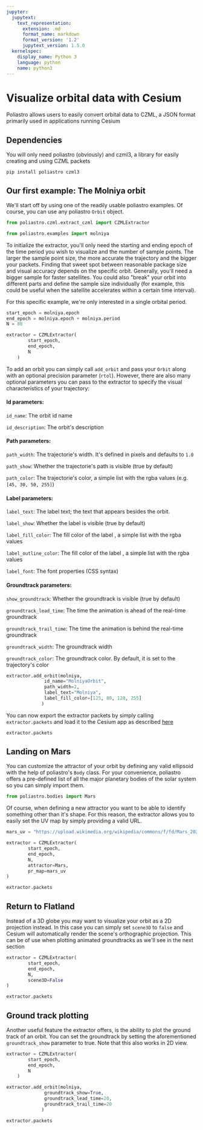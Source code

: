 ```yaml
---
jupyter:
  jupytext:
    text_representation:
      extension: .md
      format_name: markdown
      format_version: '1.2'
      jupytext_version: 1.5.0
  kernelspec:
    display_name: Python 3
    language: python
    name: python3
---
```


# Visualize orbital data with Cesium

Poliastro allows users to easily convert orbital data to CZML, a JSON format primarily used in applications running Cesium


## Dependencies

You will only need poliastro (obviously) and czml3, a library for easily creating and using CZML packets

``pip install poliastro czml3``


## Our first example: The Molniya orbit

We'll start off by using one of the readily usable poliastro examples. Of course, you can use any poliastro ``Orbit`` object.

```python
from poliastro.czml.extract_czml import CZMLExtractor
```

```python
from poliastro.examples import molniya
```

To initialize the extractor, you'll only need the starting and ending epoch of the time period you wish to visualize and the number of sample points. The larger the sample point size, the more accurate the trajectory and the bigger your packets. Finding that sweet spot between reasonable package size and visual accuracy depends on the specific orbit. Generally, you'll need a bigger sample for faster satellites. You could also "break" your orbit into different parts and define the sample size individually (for example, this could be useful when the satellite accelerates within a certain time interval).

For this specific example, we're only interested in a single orbital period.

```python
start_epoch = molniya.epoch
end_epoch = molniya.epoch + molniya.period
N = 80
```

```python
extractor = CZMLExtractor(
        start_epoch,
        end_epoch,
        N
    )
```

To add an orbit you can simply call ``add_orbit`` and pass your ``Orbit`` along with an optional precision parameter (``rtol``). However, there are also many optional parameters you can pass to the extractor to specify the visual characteristics of your trajectory:

#### Id parameters:

``id_name``: The orbit id name

``id_description``: The orbit's description

#### Path parameters:

``path_width``: The trajectorie's width. It's defined in pixels and defaults to ``1.0``

``path_show``: Whether the trajectorie's path is visible (true by default)

``path_color``: The trajectorie's color, a simple list with the rgba values (e.g. ``[45, 30, 50, 255]``)

#### Label parameters:

``label_text``: The label text; the text that appears besides the orbit. 

``label_show``: Whether the label is visible (true by default)

``label_fill_color``: The fill color of the label , a simple list with the rgba values

``label_outline_color``: The fill color of the label , a simple list with the rgba values

``label_font``:  The font properties (CSS syntax)

#### Groundtrack parameters:

``show_groundtrack``: Whether the groundtrack is visible (true by default)

``groundtrack_lead_time``: The time the animation is ahead of the real-time groundtrack

``groundtrack_trail_time``: The time the animation is behind the real-time groundtrack

``groundtrack_width``: The groundtrack width

``groundtrack_color``: The groundtrack color. By default, it is set to the trajectory's color


```python
extractor.add_orbit(molniya,
              id_name="MolniyaOrbit",
              path_width=2,
              label_text="Molniya", 
              label_fill_color=[125, 80, 120, 255]
             )
```

You can now export the extractor packets by simply calling ``extractor.packets`` and load it to the Cesium app as described [here](https://github.com/poliastro/cesium-app)

```python
extractor.packets
```

## Landing on Mars

You can customize the attractor of your orbit by defining any valid ellipsoid with the help of poliastro's ``Body`` class. For your convenience, poliastro offers a pre-defined list of all the major planetary bodies of the solar system so you can simply import them.

```python
from poliastro.bodies import Mars
```

Of course, when defining a new attractor you want to be able to identify something other than it's shape. For this reason, the extractor allows you to easily set the UV map by simply providing a valid URL.

```python
mars_uv = "https://upload.wikimedia.org/wikipedia/commons/f/fd/Mars_2020_LandingSites_Final_8-full.jpg"
```

```python
extractor = CZMLExtractor(
        start_epoch,
        end_epoch,
        N,
        attractor=Mars,
        pr_map=mars_uv
)
```

```python
extractor.packets
```

## Return to Flatland

Instead of a 3D globe you may want to visualize your orbit as a 2D projection instead. In this case you can simply set ``scene3D`` to ``false`` and Cesium will automatically render the scene's orthographic projection. This can be of use when plotting animated groundtracks as we'll see in the next section

```python
extractor = CZMLExtractor(
        start_epoch,
        end_epoch,
        N,
        scene3D=False
)
```

```python
extractor.packets
```

## Ground track plotting

Another useful feature the extractor offers, is the ability to plot the ground track of an orbit. You can set the groundtrack by setting the aforementioned ``groundtrack_show`` parameter to true. Note that this also works in 2D view. 

```python
extractor = CZMLExtractor(
        start_epoch,
        end_epoch,
        N
    )
```

```python
extractor.add_orbit(molniya,
              groundtrack_show=True,
              groundtrack_lead_time=20,
              groundtrack_trail_time=20
             )
```

```python
extractor.packets
```

```python

```
